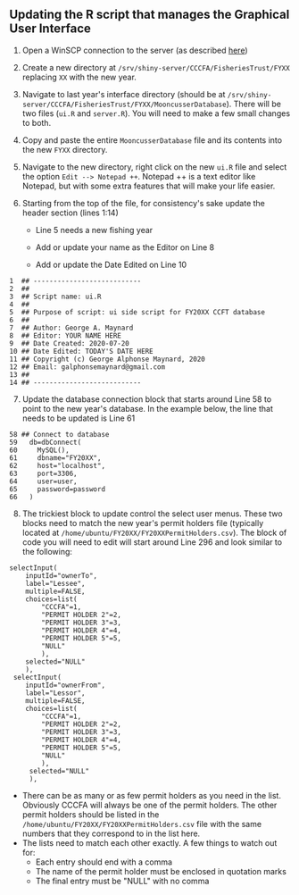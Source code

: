## Updating the R script that manages the Graphical User Interface

1. Open a WinSCP connection to the server (as described [here](/Manuals/WinSCPold.md))

2. Create a new directory at `/srv/shiny-server/CCCFA/FisheriesTrust/FYXX` replacing `XX` with the new year.

3. Navigate to last year's interface directory (should be at `/srv/shiny-server/CCCFA/FisheriesTrust/FYXX/MooncusserDatabase`). There will be two files (`ui.R` and `server.R`). You will need to make a few small changes to both.

4. Copy and paste the entire `MooncusserDatabase` file and its contents into the new `FYXX` directory.

5. Navigate to the new directory, right click on the new `ui.R` file and select the option `Edit --> Notepad ++`. Notepad ++ is a  text editor like Notepad, but with some extra features that will make your life easier. 

6. Starting from the top of the file, for consistency's sake update the header section (lines 1:14)

    - Line 5 needs a new fishing year
  
    - Add or update your name as the Editor on Line 8
  
    - Add or update the Date Edited on Line 10

```
1  ## ---------------------------
2  ##
3  ## Script name: ui.R
4  ##
5  ## Purpose of script: ui side script for FY20XX CCFT database
6  ##
7  ## Author: George A. Maynard
8  ## Editor: YOUR NAME HERE
9  ## Date Created: 2020-07-20
10 ## Date Edited: TODAY'S DATE HERE
11 ## Copyright (c) George Alphonse Maynard, 2020
12 ## Email: galphonsemaynard@gmail.com
13 ##
14 ## ---------------------------
```

7. Update the database connection block that starts around Line 58 to point to the new year's database. In the example below, the line that needs to be updated is Line 61

```
58 ## Connect to database
59   db=dbConnect(
60     MySQL(),
61     dbname="FY20XX",
62     host="localhost",
63     port=3306,
64     user=user,
65     password=password
66   )
  ```

8. The trickiest block to update control the select user menus. These two blocks need to match the new year's permit holders file (typically located at `/home/ubuntu/FY20XX/FY20XXPermitHolders.csv`). The block of code you will need to edit will start around Line 296 and look similar to the following:
```
selectInput(
    inputId="ownerTo",
    label="Lessee",
    multiple=FALSE,
    choices=list(
        "CCCFA"=1,
        "PERMIT HOLDER 2"=2,
        "PERMIT HOLDER 3"=3,
        "PERMIT HOLDER 4"=4,
        "PERMIT HOLDER 5"=5,
        "NULL"
        ),
    selected="NULL"
    ),
 selectInput(
    inputId="ownerFrom",
    label="Lessor",
    multiple=FALSE,
    choices=list(
        "CCCFA"=1,
        "PERMIT HOLDER 2"=2,
        "PERMIT HOLDER 3"=3,
        "PERMIT HOLDER 4"=4,
        "PERMIT HOLDER 5"=5,
        "NULL"
        ),
     selected="NULL"
     ),
```
        
   - There can be as many or as few permit holders as you need in the list. Obviously CCCFA will always be one of the permit holders. The other permit holders should be listed in the `/home/ubuntu/FY20XX/FY20XXPermitHolders.csv` file with the same numbers that they correspond to in the list here. 
   - The lists need to match each other exactly. A few things to watch out for:
       - Each entry should end with a comma
       - The name of the permit holder must be enclosed in quotation marks
       - The final entry must be "NULL" with no comma
